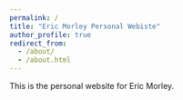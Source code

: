 ```yaml
---
permalink: /
title: "Eric Morley Personal Webiste"
author_profile: true
redirect_from: 
  - /about/
  - /about.html
---
```


This is the personal website for Eric Morley.
